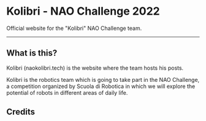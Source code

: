 # Kolibri - NAO Challenge 2022

Official website for the "Kolibri" NAO Challenge team.

--- 

## What is this? 

Kolibri (naokolibri.tech) is the website where the team hosts his posts.

Kolibri is the robotics team which is going to take part in the NAO Challenge, a competition organized by 
Scuola di Robotica in which we will explore the potential of robots in different areas of daily life.

## Credits
